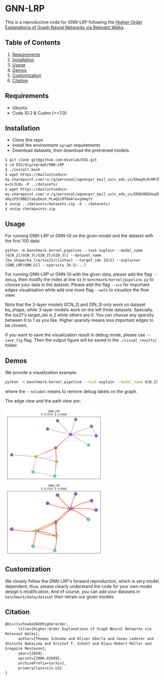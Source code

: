 # GNN-LRP

This is a reproductive code for GNN-LRP following the [Higher-Order Explanations of Graph Neural Networks via Relevant Walks](https://arxiv.org/abs/2006.03589).

## Table of Contents

1. [Requirements](#requirements)
1. [Installation](#installation)
1. [Usage](#usage)
1. [Demos](#demos)
1. [Customization](#customization)
1. [Citation](#citation)

## Requirements

* Ubuntu
* Cuda 10.2 & Cudnn (>=7.0)

## Installation

* Clone this repo
* Install the environment `xgraph` requirements
* Download datasets, then download the pretrained models.

```shell script
$ git clone git@github.com:divelab/DIG.git
$ cd DIG/dig/xgraph/GNN-LRP
$ ./install.bash
$ wget https://mailustceducn-my.sharepoint.com/:u:/g/personal/agnesgsr_mail_ustc_edu_cn/Ebwg9j6YHPJDh5nZKrd4x6UBMvz2kJMw2y3wgp8GNLYOVw?e=3cILKu -P ../datasets/
$ wget https://mailustceducn-my.sharepoint.com/:u:/g/personal/agnesgsr_mail_ustc_edu_cn/ERQCHDEHnq5DiW-XHyiP5C0BE2taSyEmzX_PLwQolMTkkA?e=y6mqtV 
$ unzip ../datasets/datasets.zip -d ../datasets/
$ unzip checkpoints.zip
```

## Usage

For running GNN-LRP or GNN-GI on the given model and the dataset with the first 100 data:

```shell script
python -m benchmark.kernel.pipeline --task explain --model_name [GCN_2l/GCN_3l/GIN_2l/GIN_3l] --dataset_name [ba_shape/ba_lrp/tox21/clintox] --target_idx [0/2] --explainer [GNN_LRP/GNN_GI] --sparsity [0.5/...]
```

For running GNN-LRP or GNN-GI with the given data, please add the flag `--debug`, then modify the index at line xx in `benchmark/kernel/pipeline.py` to choose your data in the dataset. Please add the flag `--vis` for important edges visualization while add one more flag `--walk` to visualize the flow view.

Note that the 2-layer models GCN_2l and GIN_3l only work on dataset ba_shape, while 3-layer models work on the left three datasets. Specially, the tox21's target_idx is 2 while others are 0. You can choose any sparsity between 0 to 1 as you like. Higher sparsity means less important edges to be chosen.

If you want to save the visualization result in debug mode, please use `--save_fig` flag. Then the output figure will be saved
in the `./visual_results/` folder.

## Demos

We provide a visualization example:

```bash
python -m benchmark.kernel.pipeline --task explain --model_name GCN_2l --dataset_name ba_shape --target_idx 0 --explainer GNN_LRP --sparsity 0.5 --debug --vis [--walk] --nolabel
```
where the `--nolabel` means to remove debug labels on the graph.

The edge view and the path view are:

<img src="./figures/ba_shape.png" alt="ba_shape" style="zoom:50%"/>
<img src="./figures/ba_shape_edge.png" alt="ba_shape_edge" style="zoom:50%"/>

## Customization

We closely follow the GNN-LRP's forward reproduction, which is very model dependent; thus, please clearly understand the code for your own model design's modification. And of course, you can add your datasets in `benchmark/data/dataset` then retrain our given models.

## Citation

```
@misc{schnake2020higherorder,
      title={Higher-Order Explanations of Graph Neural Networks via Relevant Walks}, 
      author={Thomas Schnake and Oliver Eberle and Jonas Lederer and Shinichi Nakajima and Kristof T. Schütt and Klaus-Robert Müller and Grégoire Montavon},
      year={2020},
      eprint={2006.03589},
      archivePrefix={arXiv},
      primaryClass={cs.LG}
}
```

